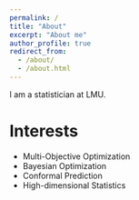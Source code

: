 ```yaml
---
permalink: /
title: "About"
excerpt: "About me"
author_profile: true
redirect_from: 
  - /about/
  - /about.html
---
```


I am a statistician at LMU.

Interests
======
* Multi-Objective Optimization
* Bayesian Optimization
* Conformal Prediction
* High-dimensional Statistics
